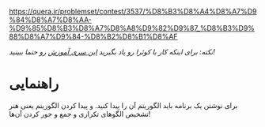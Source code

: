 https://quera.ir/problemset/contest/3537/%D8%B3%D8%A4%D8%A7%D9%84%D8%A7%D8%AA-%D9%85%D8%B3%D8%A7%D8%A8%D9%82%D9%87_%D8%B3%D9%88%D8%A7%D9%84-%D8%B2%D8%B1%D8%AF

*نکته: برای اینکه کار با کوئرا رو یاد بگیرید [این سری آموزش](https://quera.ir/course/assignments/2693/problems/8772) رو حتما ببینید!*

# راهنمایی
برای نوشتن یک برنامه باید الگوریتم آن را پیدا کنید. و پیدا کردن الگوریتم یعنی هنر تشخیص الگوهای تکراری و جمع و جور کردن آن‌ها!
